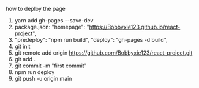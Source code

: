 how to deploy the page 
 1.  yarn add gh-pages --save-dev
 2. package.json:  "homepage": "https://Bobbyxie123.github.io/react-project",
 3. "predeploy": "npm run build",
    "deploy": "gh-pages -d build",
 4. git init
 4. git remote add origin https://github.com/Bobbyxie123/react-project.git
 5. git add . 
 6. git commit -m "first commit"
 7. npm run deploy 
 8. git push -u origin main